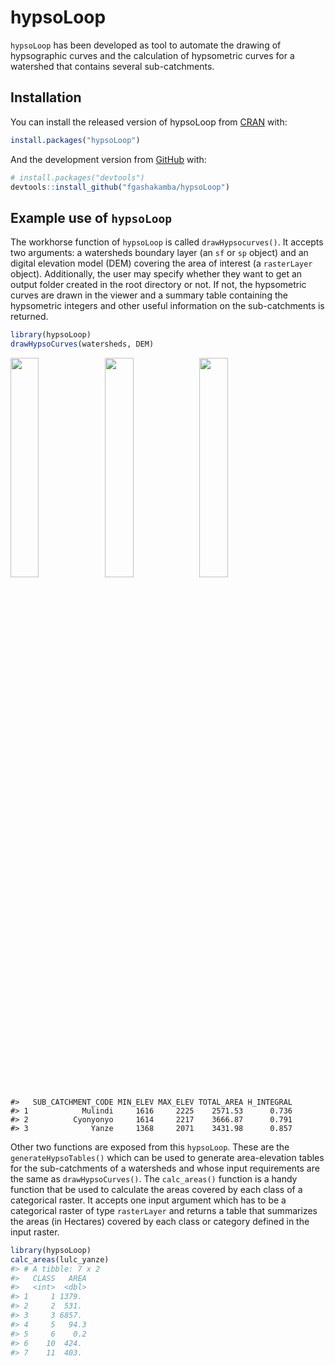 
<!-- README.md is generated from README.Rmd. Please edit that file -->

# hypsoLoop

<!-- badges: start -->
<!-- badges: end -->

`hypsoLoop` has been developed as tool to automate the drawing of
hypsographic curves and the calculation of hypsometric curves for a
watershed that contains several sub-catchments.

## Installation

You can install the released version of hypsoLoop from
[CRAN](https://CRAN.R-project.org) with:

``` r
install.packages("hypsoLoop")
```

And the development version from [GitHub](https://github.com/) with:

``` r
# install.packages("devtools")
devtools::install_github("fgashakamba/hypsoLoop")
```

## Example use of `hypsoLoop`

The workhorse function of `hypsoLoop` is called `drawHypsocurves()`. It
accepts two arguments: a watersheds boundary layer (an `sf` or `sp`
object) and an digital elevation model (DEM) covering the area of
interest (a `rasterLayer` object). Additionally, the user may specify
whether they want to get an output folder created in the root directory
or not. If not, the hypsometric curves are drawn in the viewer and a
summary table containing the hypsometric integers and other useful
information on the sub-catchments is returned.

``` r
library(hypsoLoop)
drawHypsoCurves(watersheds, DEM)
```

<img src="man/figures/README-example-1.png" width="30%" /><img src="man/figures/README-example-2.png" width="30%" /><img src="man/figures/README-example-3.png" width="30%" />

    #>   SUB_CATCHMENT_CODE MIN_ELEV MAX_ELEV TOTAL_AREA H_INTEGRAL
    #> 1            Mulindi     1616     2225    2571.53      0.736
    #> 2          Cyonyonyo     1614     2217    3666.87      0.791
    #> 3              Yanze     1368     2071    3431.98      0.857

Other two functions are exposed from this `hypsoLoop`. These are the
`generateHypsoTables()` which can be used to generate area-elevation
tables for the sub-catchments of a watersheds and whose input
requirements are the same as `drawHypsoCurves()`. The `calc_areas()`
function is a handy function that be used to calculate the areas covered
by each class of a categorical raster. It accepts one input argument
which has to be a categorical raster of type `rasterLayer` and returns a
table that summarizes the areas (in Hectares) covered by each class or
category defined in the input raster.

``` r
library(hypsoLoop)
calc_areas(lulc_yanze)
#> # A tibble: 7 x 2
#>   CLASS   AREA
#>   <int>  <dbl>
#> 1     1 1379. 
#> 2     2  531. 
#> 3     3 6857. 
#> 4     5   94.3
#> 5     6    0.2
#> 6    10  424. 
#> 7    11  403.
```
